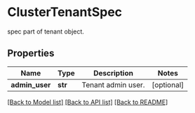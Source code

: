 # ClusterTenantSpec

spec part of tenant object.
## Properties
Name | Type | Description | Notes
------------ | ------------- | ------------- | -------------
**admin_user** | **str** | Tenant admin user. | [optional] 

[[Back to Model list]](../README.md#documentation-for-models) [[Back to API list]](../README.md#documentation-for-api-endpoints) [[Back to README]](../README.md)


